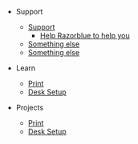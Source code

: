 - Support

    - [Support](support/support.md)
        - [Help Razorblue to help you](support/help-razorblue.md)
    - [Something else](more-pages.md)
    - [Something else](more-pages.md)

- Learn

    - [Print](deploy.md)
    - [Desk Setup](helpers.md)

- Projects

  - [Print](deploy.md)
  - [Desk Setup](helpers.md)